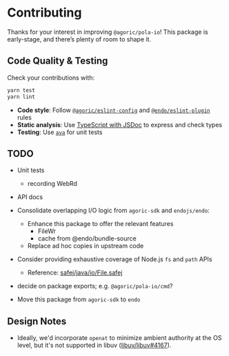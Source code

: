 # Contributing

Thanks for your interest in improving `@agoric/pola-io`! This package is early-stage, and there’s plenty of room to shape it.

## Code Quality & Testing

Check your contributions with:

```sh
yarn test
yarn lint
```

- **Code style**: Follow [`@agoric/eslint-config`](https://www.npmjs.com/package/@agoric/eslint-config) and [`@endo/eslint-plugin`](https://www.npmjs.com/package/@endo/eslint-plugin) rules
- **Static analysis**: Use [TypeScript with JSDoc](https://www.typescriptlang.org/docs/handbook/jsdoc-supported-types.html) to express and check types
- **Testing**: Use [`ava`](https://github.com/avajs/ava) for unit tests

## TODO

- Unit tests

  - recording WebRd

- API docs

- Consolidate overlapping I/O logic from `agoric-sdk` and `endojs/endo`:

  - Enhance this package to offer the relevant features
    - FileWr
    - cache from @endo/bundle-source
  - Replace ad hoc copies in upstream code

- Consider providing exhaustive coverage of Node.js `fs` and `path` APIs

  - Reference: [safej/java/io/File.safej](https://github.com/kpreid/e-on-java/blob/master/src/safej/java/io/File.safej)

- decide on package exports; e.g. `@agoric/pola-io/cmd`?

- Move this package from `agoric-sdk` to `endo`

## Design Notes

- Ideally, we'd incorporate `openat` to minimize ambient authority at the OS level, but it's not supported in libuv ([libuv/libuv#4167](https://github.com/libuv/libuv/issues/4167)).
